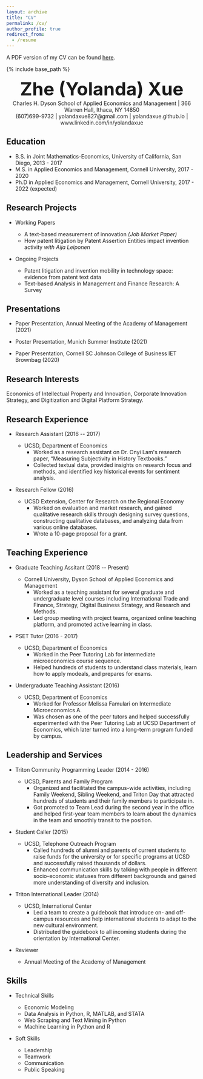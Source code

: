 ```yaml
---
layout: archive
title: "CV"
permalink: /cv/
author_profile: true
redirect_from:
  - /resume
---
```

A PDF version of my CV can be found [here](/files/yolandaxue-cv.pdf). 

{% include base_path %}
<div align="center"> <strong> <font size = "24pt"> Zhe (Yolanda) Xue </font> </strong> </div>
<div align="center"> Charles H. Dyson School of Applied Economics and Management | 366 Warren Hall, Ithaca, NY 14850 </div>
<div align="center"> (607)699-9732 | yolandaxue827@gmail.com | yolandaxue.github.io | www.linkedin.com/in/yolandaxue </div>

## Education

* B.S. in Joint Mathematics-Economics, University of California, San Diego, 2013 - 2017
* M.S. in Applied Economics and Management, Cornell University, 2017 - 2020
* Ph.D in Applied Economics and Management, Cornell University, 2017 - 2022 (expected)

## Research Projects

* Working Papers
  * A text-based measurement of innovation *(Job Market Paper)*
  * How patent litigation by Patent Assertion Entities impact invention activity *with Aija Leiponen*

* Ongoing Projects
  * Patent litigation and invention mobility in technology space: evidence from patent text data
  * Text-based Analysis in Management and Finance Research: A Survey

## Presentations

* Paper Presentation, Annual Meeting of the Academy of Management (2021)

* Poster Presentation, Munich Summer Institute (2021)

* Paper Presentation, Cornell SC Johnson College of Business IET Brownbag (2020)

## Research Interests

Economics of Intellectual Property and Innovation, Corporate Innovation Strategy, and Digitization and Digital Platform Strategy.

## Research Experience

* Research Assistant (2016 -- 2017)
  * UCSD, Department of Economics
    * Worked as a research assistant on Dr. Onyi Lam's research paper, “Measuring Subjectivity in History Textbooks.”
    * Collected textual data, provided insights on research focus and methods, and identified key historical events for sentiment analysis.

* Research Fellow (2016)
  * UCSD Extension, Center for Research on the Regional Economy
    * Worked on evaluation and market research, and gained qualitative research skills through designing survey questions, constructing qualitative databases, and analyzing data from various online databases.
    * Wrote a 10-page proposal for a grant.

## Teaching Experience

* Graduate Teaching Assitant (2018 -- Present)
  * Cornell University, Dyson School of Applied Economics and Management
    * Worked as a teaching assistant for several graduate and undergraduate level courses including International Trade and Finance, Strategy, Digital Business Strategy, and Research and Methods.
    * Led group meeting with project teams, organized online teaching platform, and promoted active learning in class.

* PSET Tutor (2016 - 2017)
  * UCSD, Department of Economics
    * Worked in the Peer Tutoring Lab for intermediate microeconomics course sequence. 
    * Helped hundreds of students to understand class materials, learn how to apply modeals,  and prepares for exams.

* Undergraduate Teaching Assistant (2016)
  * UCSD, Department of Economics
    * Worked for Professor Melissa Famulari on Intermediate Microeconomics A.
    * Was chosen as one of the peer tutors and helped successfully experimented with the Peer Tutoring Lab at UCSD Department of Economics, which later turned into a long-term program funded by campus.

## Leadership and Services

* Triton Community Programming Leader (2014 - 2016)
  * UCSD, Parents and Family Program
    * Organized and facilitated the campus-wide activities, including Family Weekend, Sibling Weekend, and Triton Day that attracted hundreds of students and their family members to participate in.
    * Got promoted to Team Lead during the second year in the office and helped first-year team members to learn about the dynamics in the team and smoothly transit to the position.

* Student Caller (2015)
  * UCSD, Telephone Outreach Program
    * Called hundreds of alumni and parents of current students to raise funds for the university or for specific programs at UCSD and successfully raised thousands of dollars.
    * Enhanced communication skills by talking with people in different socio-economic statuses from different backgrounds and gained more understanding of diversity and inclusion.

* Triton International Leader (2014)
  * UCSD, International Center
    * Led a team to create a guidebook that introduce on- and off-campus resources and help international students to adapt to the new cultural environment.
    * Distributed the guidebook to all incoming students during the orientation by International Center.

* Reviewer
  * Annual Meeting of the Academy of Management

## Skills

* Technical Skills
  * Economic Modeling
  * Data Analysis in Python, R, MATLAB, and STATA
  * Web Scraping and Text Mining in Python
  * Machine Learning in Python and R

* Soft Skills
  * Leadership
  * Teamwork
  * Communication
  * Public Speaking

